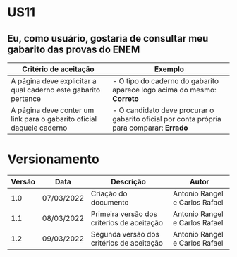 # US11

## Eu, como usuário, gostaria de consultar meu gabarito das provas do ENEM

| Critério de aceitação                                                | Exemplo                                                                                    |
| -------------------------------------------------------------------- | ------------------------------------------------------------------------------------------ |
| A página deve explicitar a qual caderno este gabarito pertence       | - O tipo do caderno do gabarito aparece logo acima do mesmo: **Correto**                   |
| A página deve conter um link para o gabarito oficial daquele caderno | - O candidato deve procurar o gabarito oficial por conta própria para comparar: **Errado** |

# Versionamento

| Versão | Data       | Descrição                                  | Autor                          |
| ------ | ---------- | ------------------------------------------ | ------------------------------ |
| 1.0    | 07/03/2022 | Criação do documento                       | Antonio Rangel e Carlos Rafael |
| 1.1    | 08/03/2022 | Primeira versão dos critérios de aceitação | Antonio Rangel e Carlos Rafael |
| 1.2    | 09/03/2022 | Segunda versão dos critérios de aceitação  | Antonio Rangel e Carlos Rafael |
